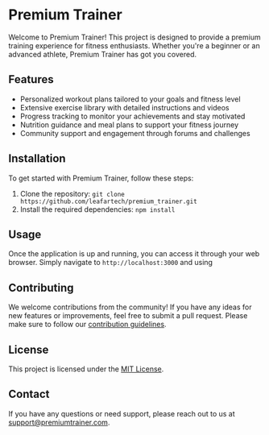 # Premium Trainer

Welcome to Premium Trainer! This project is designed to provide a premium training experience for fitness enthusiasts. Whether you're a beginner or an advanced athlete, Premium Trainer has got you covered.

## Features

- Personalized workout plans tailored to your goals and fitness level
- Extensive exercise library with detailed instructions and videos
- Progress tracking to monitor your achievements and stay motivated
- Nutrition guidance and meal plans to support your fitness journey
- Community support and engagement through forums and challenges

## Installation

To get started with Premium Trainer, follow these steps:

1. Clone the repository: `git clone https://github.com/leafartech/premium_trainer.git`
2. Install the required dependencies: `npm install`

## Usage

Once the application is up and running, you can access it through your web browser. Simply navigate to `http://localhost:3000` and using
## Contributing

We welcome contributions from the community! If you have any ideas for new features or improvements, feel free to submit a pull request. Please make sure to follow our [contribution guidelines](CONTRIBUTING.md).

## License

This project is licensed under the [MIT License](LICENSE).

## Contact

If you have any questions or need support, please reach out to us at support@premiumtrainer.com.
